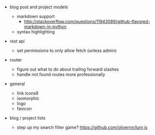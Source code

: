 - blog post and project models
    - markdown support
        - http://stackoverflow.com/questions/11943089/github-flavored-markdown-in-python
    - syntax highlighting

- rest api
    - set permissions to only allow fetch (unless admin)

- router
    - figure out what to do about trailing forward slashes
    - handle not found routes more professionally

- general
    - link icons8
    - isomorphic
    - logo
    - favicon

- blog / project lists
    - step up my search filter game? https://github.com/olivernn/lunr.js
